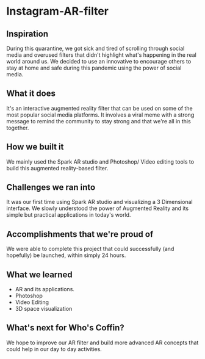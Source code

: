 # Instagram-AR-filter

## Inspiration
During this quarantine, we got sick and tired of scrolling through social media and overused filters that didn't highlight what's happening in the real world around us. We decided to use an innovative to encourage others to stay at home and safe during this pandemic using the power of social media. 

## What it does
It's an interactive augmented reality filter that can be used on some of the most popular social media platforms. It involves a viral meme with a strong message to remind the community to stay strong and that we're all in this together.

## How we built it
We mainly used the Spark AR studio and Photoshop/ Video editing tools to build this augmented reality-based filter.

## Challenges we ran into
It was our first time using Spark AR studio and visualizing a 3 Dimensional interface. We slowly understood the power of Augmented Reality and its simple but practical applications in today's world.

## Accomplishments that we're proud of
We were able to complete this project that could successfully (and hopefully) be launched, within simply 24 hours.

## What we learned
- AR and its applications.
- Photoshop
- Video Editing
- 3D space visualization

## What's next for Who's Coffin?
We hope to improve our AR filter and build more advanced AR concepts that could help in our day to day activities.
